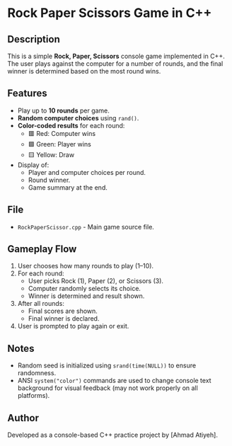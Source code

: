 # Rock Paper Scissors Game in C++

## Description
This is a simple **Rock, Paper, Scissors** console game implemented in C++.  
The user plays against the computer for a number of rounds, and the final winner is determined based on the most round wins.

## Features
- Play up to **10 rounds** per game.
- **Random computer choices** using `rand()`.
- **Color-coded results** for each round:
  - 🟥 Red: Computer wins
  - 🟩 Green: Player wins
  - 🟨 Yellow: Draw
- Display of:
  - Player and computer choices per round.
  - Round winner.
  - Game summary at the end.

## File
- `RockPaperScissor.cpp` - Main game source file.

## Gameplay Flow

1. User chooses how many rounds to play (1–10).
2. For each round:
   - User picks Rock (1), Paper (2), or Scissors (3).
   - Computer randomly selects its choice.
   - Winner is determined and result shown.
3. After all rounds:
   - Final scores are shown.
   - Final winner is declared.
4. User is prompted to play again or exit.

## Notes
- Random seed is initialized using `srand(time(NULL))` to ensure randomness.
- ANSI `system("color")` commands are used to change console text background for visual feedback (may not work properly on all platforms).

## Author
Developed as a console-based C++ practice project by [Ahmad Atiyeh].
